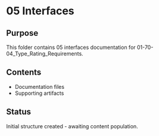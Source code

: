 # 05 Interfaces

## Purpose
This folder contains 05 interfaces documentation for 01-70-04_Type_Rating_Requirements.

## Contents
- Documentation files
- Supporting artifacts

## Status
Initial structure created - awaiting content population.
